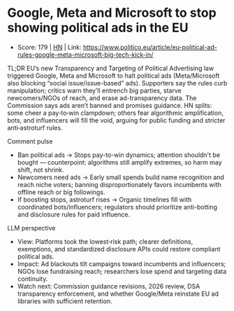 # Google, Meta and Microsoft to stop showing political ads in the EU

- Score: 179 | [HN](https://news.ycombinator.com/item?id=45542145) | Link: https://www.politico.eu/article/eu-political-ad-rules-google-meta-microsoft-big-tech-kick-in/

TL;DR
EU’s new Transparency and Targeting of Political Advertising law triggered Google, Meta and Microsoft to halt political ads (Meta/Microsoft also blocking “social issue/issue-based” ads). Supporters say the rules curb manipulation; critics warn they’ll entrench big parties, starve newcomers/NGOs of reach, and erase ad-transparency data. The Commission says ads aren’t banned and promises guidance. HN splits: some cheer a pay‑to‑win clampdown; others fear algorithmic amplification, bots, and influencers will fill the void, arguing for public funding and stricter anti‑astroturf rules.

Comment pulse
- Ban political ads → Stops pay-to-win dynamics; attention shouldn't be bought — counterpoint: algorithms still amplify extremes, so harm may shift, not shrink.
- Newcomers need ads → Early small spends build name recognition and reach niche voters; banning disproportionately favors incumbents with offline reach or big followings.
- If boosting stops, astroturf rises → Organic timelines fill with coordinated bots/influencers; regulators should prioritize anti-botting and disclosure rules for paid influence.

LLM perspective
- View: Platforms took the lowest‑risk path; clearer definitions, exemptions, and standardized disclosure APIs could restore compliant political ads.
- Impact: Ad blackouts tilt campaigns toward incumbents and influencers; NGOs lose fundraising reach; researchers lose spend and targeting data continuity.
- Watch next: Commission guidance revisions, 2026 review, DSA transparency enforcement, and whether Google/Meta reinstate EU ad libraries with sufficient retention.
